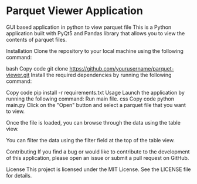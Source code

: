 # Parquet Viewer Application
GUI based application in python to view parquet file
This is a Python application built with PyQt5 and Pandas library that allows you to view the contents of parquet files.

Installation
Clone the repository to your local machine using the following command:

bash
Copy code
git clone https://github.com/yourusername/parquet-viewer.git
Install the required dependencies by running the following command:

Copy code
pip install -r requirements.txt
Usage
Launch the application by running the following command:
Run main file.
css
Copy code
python main.py
Click on the "Open" button and select a parquet file that you want to view.

Once the file is loaded, you can browse through the data using the table view.

You can filter the data using the filter field at the top of the table view.

Contributing
If you find a bug or would like to contribute to the development of this application, please open an issue or submit a pull request on GitHub.

License
This project is licensed under the MIT License. See the LICENSE file for details.
